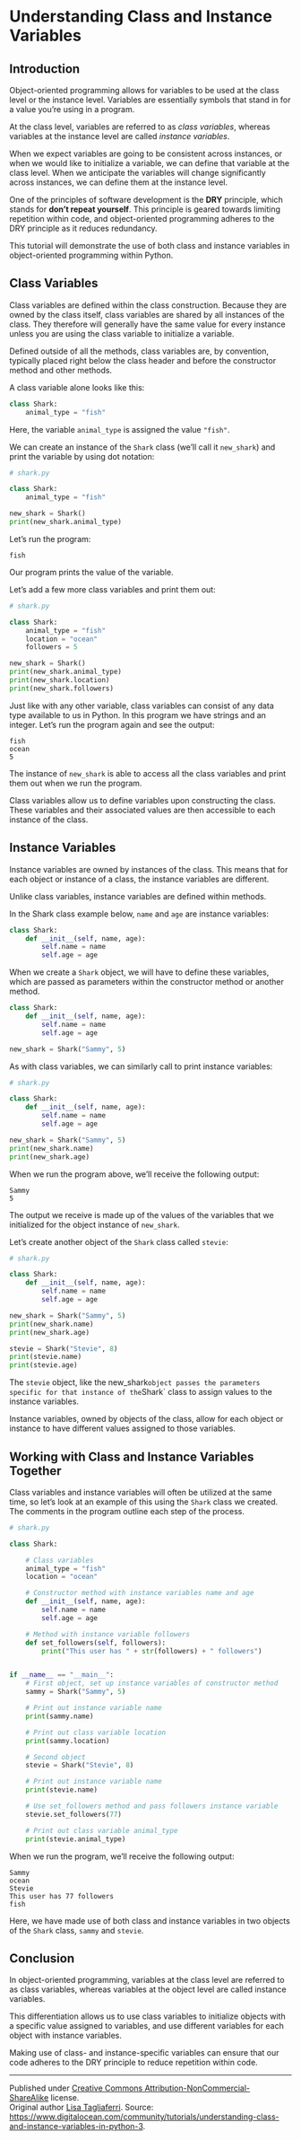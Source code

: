 # Understanding Class and Instance Variables

## Introduction

Object-oriented programming allows for variables to be used at the class level or the instance level. Variables are essentially symbols that stand in for a value you’re using in a program.

At the class level, variables are referred to as *class variables*, whereas variables at the instance level are called *instance variables*.

When we expect variables are going to be consistent across instances, or when we would like to initialize a variable, we can define that variable at the class level. When we anticipate the variables will change significantly across instances, we can define them at the instance level.

One of the principles of software development is the **DRY** principle, which stands for **don’t repeat yourself**. This principle is geared towards limiting repetition within code, and object-oriented programming adheres to the DRY principle as it reduces redundancy.

This tutorial will demonstrate the use of both class and instance variables in object-oriented programming within Python.


## Class Variables

Class variables are defined within the class construction. Because they are owned by the class itself, class variables are shared by all instances of the class. They therefore will generally have the same value for every instance unless you are using the class variable to initialize a variable.

Defined outside of all the methods, class variables are, by convention, typically placed right below the class header and before the constructor method and other methods.

A class variable alone looks like this:

```python
class Shark:
    animal_type = "fish"
```

Here, the variable `animal_type` is assigned the value `"fish"`.

We can create an instance of the `Shark` class (we’ll call it `new_shark`) and print the variable by using dot notation:

```python
# shark.py

class Shark:
    animal_type = "fish"

new_shark = Shark()
print(new_shark.animal_type)
```

Let’s run the program:

```
fish
```

Our program prints the value of the variable.

Let’s add a few more class variables and print them out:

```python
# shark.py

class Shark:
    animal_type = "fish"
    location = "ocean"
    followers = 5

new_shark = Shark()
print(new_shark.animal_type)
print(new_shark.location)
print(new_shark.followers)
```

Just like with any other variable, class variables can consist of any data type available to us in Python. In this program we have strings and an integer. Let’s run the program again and see the output:

```
fish
ocean
5
```

The instance of `new_shark` is able to access all the class variables and print them out when we run the program.

Class variables allow us to define variables upon constructing the class. These variables and their associated values are then accessible to each instance of the class.


## Instance Variables

Instance variables are owned by instances of the class. This means that for each object or instance of a class, the instance variables are different.

Unlike class variables, instance variables are defined within methods.

In the Shark class example below, `name` and `age` are instance variables:

```python
class Shark:
    def __init__(self, name, age):
        self.name = name
        self.age = age
```

When we create a `Shark` object, we will have to define these variables, which are passed as parameters within the constructor method or another method.

```python
class Shark:
    def __init__(self, name, age):
        self.name = name
        self.age = age

new_shark = Shark("Sammy", 5)
```

As with class variables, we can similarly call to print instance variables:

```python
# shark.py

class Shark:
    def __init__(self, name, age):
        self.name = name
        self.age = age

new_shark = Shark("Sammy", 5)
print(new_shark.name)
print(new_shark.age)
```

When we run the program above, we’ll receive the following output:

```
Sammy
5
```

The output we receive is made up of the values of the variables that we initialized for the object instance of `new_shark`.

Let’s create another object of the `Shark` class called `stevie`:

```python
# shark.py

class Shark:
    def __init__(self, name, age):
        self.name = name
        self.age = age

new_shark = Shark("Sammy", 5)
print(new_shark.name)
print(new_shark.age)

stevie = Shark("Stevie", 8)
print(stevie.name)
print(stevie.age)
```

The `stevie` object, like the new_shark` object passes the parameters specific for that instance of the `Shark` class to assign values to the instance variables.

Instance variables, owned by objects of the class, allow for each object or instance to have different values assigned to those variables.


## Working with Class and Instance Variables Together

Class variables and instance variables will often be utilized at the same time, so let’s look at an example of this using the `Shark` class we created. The comments in the program outline each step of the process.

```python
# shark.py

class Shark:

    # Class variables
    animal_type = "fish"
    location = "ocean"

    # Constructor method with instance variables name and age
    def __init__(self, name, age):
        self.name = name
        self.age = age

    # Method with instance variable followers
    def set_followers(self, followers):
        print("This user has " + str(followers) + " followers")


if __name__ == "__main__":
    # First object, set up instance variables of constructor method
    sammy = Shark("Sammy", 5)

    # Print out instance variable name
    print(sammy.name)

    # Print out class variable location
    print(sammy.location)

    # Second object
    stevie = Shark("Stevie", 8)

    # Print out instance variable name
    print(stevie.name)

    # Use set_followers method and pass followers instance variable
    stevie.set_followers(77)

    # Print out class variable animal_type
    print(stevie.animal_type)
```

When we run the program, we’ll receive the following output:

```
Sammy
ocean
Stevie
This user has 77 followers
fish
```

Here, we have made use of both class and instance variables in two objects of the `Shark` class, `sammy` and `stevie`.


## Conclusion

In object-oriented programming, variables at the class level are referred to as class variables, whereas variables at the object level are called instance variables.

This differentiation allows us to use class variables to initialize objects with a specific value assigned to variables, and use different variables for each object with instance variables.

Making use of class- and instance-specific variables can ensure that our code adheres to the DRY principle to reduce repetition within code.


<hr />

Published under [Creative Commons Attribution-NonCommercial-ShareAlike](https://creativecommons.org/licenses/by-nc-sa/4.0/) license.  
Original author [Lisa Tagliaferri](https://lisatagliaferri.org/). Source: <https://www.digitalocean.com/community/tutorials/understanding-class-and-instance-variables-in-python-3>.